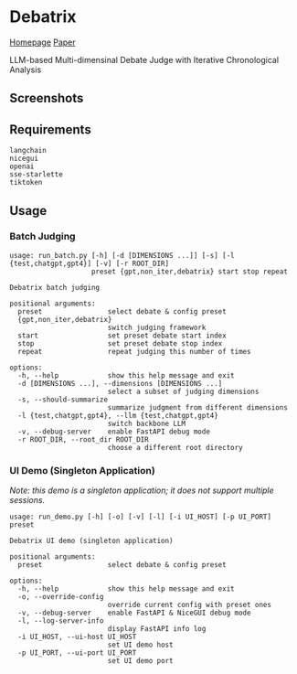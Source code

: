 # Debatrix

[Homepage]() [Paper]()

LLM-based Multi-dimensinal Debate Judge with Iterative Chronological Analysis

## Screenshots

## Requirements

```{plain}
langchain
nicegui
openai
sse-starlette
tiktoken
```

## Usage

### Batch Judging

```{bash}
usage: run_batch.py [-h] [-d [DIMENSIONS ...]] [-s] [-l {test,chatgpt,gpt4}] [-v] [-r ROOT_DIR]
                    preset {gpt,non_iter,debatrix} start stop repeat

Debatrix batch judging

positional arguments:
  preset                select debate & config preset
  {gpt,non_iter,debatrix}
                        switch judging framework
  start                 set preset debate start index
  stop                  set preset debate stop index
  repeat                repeat judging this number of times

options:
  -h, --help            show this help message and exit
  -d [DIMENSIONS ...], --dimensions [DIMENSIONS ...]
                        select a subset of judging dimensions
  -s, --should-summarize
                        summarize judgment from different dimensions
  -l {test,chatgpt,gpt4}, --llm {test,chatgpt,gpt4}
                        switch backbone LLM
  -v, --debug-server    enable FastAPI debug mode
  -r ROOT_DIR, --root_dir ROOT_DIR
                        choose a different root directory
```

### UI Demo (Singleton Application)

*Note: this demo is a singleton application; it does not support multiple sessions.*

```{bash}
usage: run_demo.py [-h] [-o] [-v] [-l] [-i UI_HOST] [-p UI_PORT] preset

Debatrix UI demo (singleton application)

positional arguments:
  preset                select debate & config preset

options:
  -h, --help            show this help message and exit
  -o, --override-config
                        override current config with preset ones
  -v, --debug-server    enable FastAPI & NiceGUI debug mode
  -l, --log-server-info
                        display FastAPI info log
  -i UI_HOST, --ui-host UI_HOST
                        set UI demo host
  -p UI_PORT, --ui-port UI_PORT
                        set UI demo port
```
